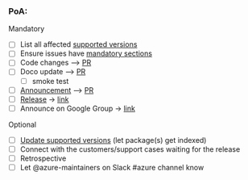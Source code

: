 ### PoA:

Mandatory
- [ ] List all affected [supported versions](https://docs.particular.net/nservicebus/upgrades/supported-versions)
- [ ] Ensure issues have [mandatory sections](https://github.com/Particular/PlatformDevelopment/blob/master/guidelines/release-notes.md)
- [ ] Code changes --> [PR](link)
- [ ] Doco update --> [PR](link)
  - [ ] smoke test 
- [ ] [Announcement](https://github.com/Particular/PlatformDevelopment/blob/master/guidelines/release-notification-template.md) --> [PR](link)
- [ ] [Release](https://github.com/Particular/PlatformDevelopment/blob/master/guidelines/branching-gitflow.md) -> [link](link)
- [ ] Announce on Google Group -> [link](link)

Optional
- [ ] [Update supported versions](https://github.com/Particular/PlatformDevelopment/blob/master/guidelines/releasing.md#supported-versions) (let package(s) get indexed)
- [ ] Connect with the customers/support cases waiting for the release
- [ ] Retrospective
- [ ] Let @azure-maintainers on Slack #azure channel know
